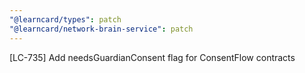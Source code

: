 ```yaml
---
"@learncard/types": patch
"@learncard/network-brain-service": patch
---
```


[LC-735] Add needsGuardianConsent flag for ConsentFlow contracts
